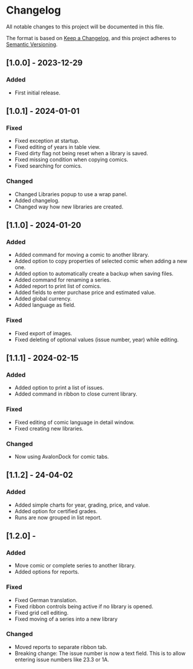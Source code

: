 # Changelog

All notable changes to this project will be documented in this file.

The format is based on [Keep a Changelog](https://keepachangelog.com/en/1.0.0/),
and this project adheres to [Semantic Versioning](https://semver.org/spec/v2.0.0.html).

## [1.0.0] - 2023-12-29

### Added
- First initial release.

## [1.0.1] - 2024-01-01

### Fixed
- Fixed exception at startup.
- Fixed editing of years in table view.
- Fixed dirty flag not being reset when a library is saved.
- Fixed missing condition when copying comics.
- Fixed searching for comics.

### Changed
- Changed Libraries popup to use a wrap panel.
- Added changelog.
- Changed way how new libraries are created.

## [1.1.0] - 2024-01-20

### Added
- Added command for moving a comic to another library.
- Added option to copy properties of selected comic when adding a new one.
- Added option to automatically create a backup when saving files.
- Added command for renaming a series.
- Added report to print list of comics.
- Added fields to enter purchase price and estimated value.
- Added global currency.
- Added language as field.

### Fixed
- Fixed export of images.
- Fixed deleting of optional values (issue number, year) while editing.

## [1.1.1] - 2024-02-15

### Added
- Added option to print a list of issues.
- Added command in ribbon to close current library.

### Fixed
- Fixed editing of comic language in detail window.
- Fixed creating new libraries.

### Changed 
- Now using AvalonDock for comic tabs.

## [1.1.2] - 24-04-02

### Added
- Added simple charts for year, grading, price, and value.
- Added option for certified grades.
- Runs are now grouped in list report. 

## [1.2.0] - 

### Added
- Move comic or complete series to another library.
- Added options for reports.

### Fixed
- Fixed German translation.
- Fixed ribbon controls being active if no library is opened.
- Fixed grid cell editing.
- Fixed moving of a series into a new library

### Changed 
- Moved reports to separate ribbon tab.
- Breaking change: The issue number is now a text field. This is to allow entering issue numbers like 23.3 or 1A.

